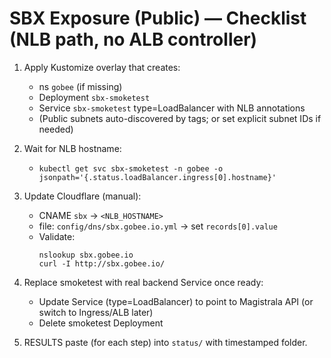 # SBX Exposure (Public) — Checklist (NLB path, no ALB controller)

1. Apply Kustomize overlay that creates:
   - ns `gobee` (if missing)
   - Deployment `sbx-smoketest`
   - Service `sbx-smoketest` type=LoadBalancer with NLB annotations
   - (Public subnets auto-discovered by tags; or set explicit subnet IDs if needed)

2. Wait for NLB hostname:
   - `kubectl get svc sbx-smoketest -n gobee -o jsonpath='{.status.loadBalancer.ingress[0].hostname}'`

3. Update Cloudflare (manual):
   - CNAME `sbx` → `<NLB_HOSTNAME>`
   - file: `config/dns/sbx.gobee.io.yml` -> set `records[0].value`
   - Validate:
     ```
     nslookup sbx.gobee.io
     curl -I http://sbx.gobee.io/
     ```

4. Replace smoketest with real backend Service once ready:
   - Update Service (type=LoadBalancer) to point to Magistrala API (or switch to Ingress/ALB later)
   - Delete smoketest Deployment

5. RESULTS paste (for each step) into `status/` with timestamped folder.
